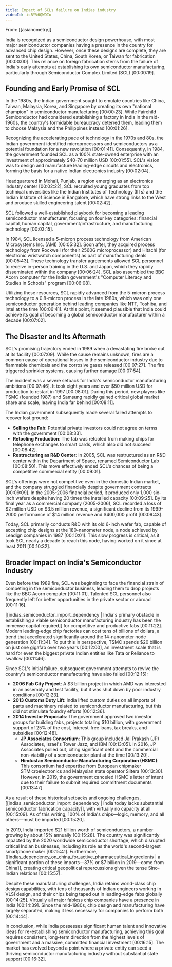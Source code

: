 ```yaml
---
title: Impact of SCLs failure on Indias industry
videoId: isBYV6QWDIo
---
```


From: [[asianometry]] <br/> 

India is recognized as a semiconductor design powerhouse, with most major semiconductor companies having a presence in the country for advanced chip design. However, once these designs are complete, they are sent to the United States, China, South Korea, or Taiwan for fabrication <a class="yt-timestamp" data-t="00:00:00">[00:00:00]</a>. This reliance on foreign fabrication stems from the failure of India's early attempts at establishing its own semiconductor manufacturing, particularly through Semiconductor Complex Limited (SCL) <a class="yt-timestamp" data-t="00:00:19">[00:00:19]</a>.

## Founding and Early Promise of SCL

In the 1980s, the Indian government sought to emulate countries like China, Taiwan, Malaysia, Korea, and Singapore by creating its own "national champion" in semiconductor manufacturing <a class="yt-timestamp" data-t="00:00:23">[00:00:23]</a>. While Fairchild Semiconductor had considered establishing a factory in India in the mid-1960s, the country's formidable bureaucracy deterred them, leading them to choose Malaysia and the Philippines instead <a class="yt-timestamp" data-t="00:01:26">[00:01:26]</a>.

Recognizing the accelerating pace of technology in the 1970s and 80s, the Indian government identified microprocessors and semiconductors as a potential foundation for a new revolution <a class="yt-timestamp" data-t="00:01:41">[00:01:41]</a>. Consequently, in 1984, the government founded SCL as a 100% state-owned enterprise with an investment of approximately $40-70 million USD <a class="yt-timestamp" data-t="00:01:55">[00:01:55]</a>. SCL's vision was to design and manufacture leading-edge circuits and electronics, forming the basis for a native Indian electronics industry <a class="yt-timestamp" data-t="00:02:04">[00:02:04]</a>.

Headquartered in Mohali, Punjab, a region emerging as an electronics industry center <a class="yt-timestamp" data-t="00:02:22">[00:02:22]</a>, SCL recruited young graduates from top technical universities like the Indian Institutes of Technology (IITs) and the Indian Institute of Science in Bangalore, which have strong links to the West and produce skilled engineering talent <a class="yt-timestamp" data-t="00:02:42">[00:02:42]</a>.

SCL followed a well-established playbook for becoming a leading semiconductor manufacturer, focusing on four key categories: financial capital, human capital, government/infrastructure, and manufacturing technology <a class="yt-timestamp" data-t="00:03:15">[00:03:15]</a>.

In 1984, SCL licensed a 5-micron process technology from American Microsystems Inc. (AMI) <a class="yt-timestamp" data-t="00:05:32">[00:05:32]</a>. Soon after, they acquired process technology from Rockwell (for their 2560G microprocessor) and Hitachi (for electronic wristwatch components) as part of manufacturing deals <a class="yt-timestamp" data-t="00:05:43">[00:05:43]</a>. These technology transfer agreements allowed SCL personnel to receive in-person training in the U.S. and Japan, which they rapidly disseminated within the company <a class="yt-timestamp" data-t="00:06:24">[00:06:24]</a>. SCL also assembled the BBC Acorn computer for the Indian government's "Computer Literacy and Studies in Schools" program <a class="yt-timestamp" data-t="00:06:08">[00:06:08]</a>.

Utilizing these resources, SCL rapidly advanced from the 5-micron process technology to a 0.8-micron process in the late 1980s, which was only one semiconductor generation behind leading companies like NTT, Toshiba, and Intel at the time <a class="yt-timestamp" data-t="00:06:41">[00:06:41]</a>. At this point, it seemed plausible that India could achieve its goal of becoming a global semiconductor manufacturer within a decade <a class="yt-timestamp" data-t="00:07:02">[00:07:02]</a>.

## The Disaster and Its Aftermath

SCL's promising trajectory ended in 1989 when a devastating fire broke out at its facility <a class="yt-timestamp" data-t="00:07:09">[00:07:09]</a>. While the cause remains unknown, fires are a common cause of operational losses in the semiconductor industry due to flammable chemicals and the corrosive gases released <a class="yt-timestamp" data-t="00:07:27">[00:07:27]</a>. The fire triggered sprinkler systems, causing further damage <a class="yt-timestamp" data-t="00:07:54">[00:07:54]</a>.

The incident was a severe setback for India's semiconductor manufacturing ambitions <a class="yt-timestamp" data-t="00:07:46">[00:07:46]</a>. It took eight years and over $50 million USD for production to restart in 1997 <a class="yt-timestamp" data-t="00:08:01">[00:08:01]</a>. During this period, new players like TSMC (founded 1987) and Samsung rapidly gained critical global market share and scale, leaving India far behind <a class="yt-timestamp" data-t="00:08:11">[00:08:11]</a>.

The Indian government subsequently made several failed attempts to recover lost ground:
*   **Selling the Fab**: Potential private investors could not agree on terms with the government <a class="yt-timestamp" data-t="00:08:33">[00:08:33]</a>.
*   **Retooling Production**: The fab was retooled from making chips for telephone exchanges to smart cards, which also did not succeed <a class="yt-timestamp" data-t="00:08:42">[00:08:42]</a>.
*   **Restructuring as R&D Center**: In 2005, SCL was restructured as an R&D center within the Department of Space, renamed Semiconductor Lab <a class="yt-timestamp" data-t="00:08:50">[00:08:50]</a>. This move effectively ended SCL's chances of being a competitive commercial entity <a class="yt-timestamp" data-t="00:09:01">[00:09:01]</a>.

SCL's offerings were not competitive even in the domestic Indian market, and the company struggled financially despite government contracts <a class="yt-timestamp" data-t="00:09:09">[00:09:09]</a>. In the 2005-2006 financial period, it produced only 1,000 six-inch wafers despite having 20 times the installed capacity <a class="yt-timestamp" data-t="00:09:25">[00:09:25]</a>. By its final year as a commercial company (2005-2006), SCL recorded a loss of $2 million USD on $3.5 million revenue, a significant decline from its 1999-2000 performance of $14 million revenue and $400,000 profit <a class="yt-timestamp" data-t="00:09:43">[00:09:43]</a>.

Today, SCL primarily conducts R&D with its old 6-inch wafer fab, capable of accepting chip designs at the 180-nanometer node, a node achieved by Leadign companies in 1987 <a class="yt-timestamp" data-t="00:10:01">[00:10:01]</a>. This slow progress is critical, as it took SCL nearly a decade to reach this node, having worked on it since at least 2011 <a class="yt-timestamp" data-t="00:10:32">[00:10:32]</a>.

## Broader Impact on India's Semiconductor Industry

Even before the 1989 fire, SCL was beginning to face the financial strain of competing in the semiconductor business, leading them to drop projects like the BBC Acorn computer <a class="yt-timestamp" data-t="00:11:01">[00:11:01]</a>. Talented SCL personnel also frequently left for better opportunities in the private sector or abroad <a class="yt-timestamp" data-t="00:11:16">[00:11:16]</a>.

[[indias_semiconductor_import_dependency | India's primary obstacle in establishing a viable semiconductor manufacturing industry has been the immense capital required]] for competitive and productive fabs <a class="yt-timestamp" data-t="00:11:22">[00:11:22]</a>. Modern leading-edge chip factories can cost tens of billions of dollars, a trend that accelerated significantly around the 14-nanometer node generation <a class="yt-timestamp" data-t="00:11:34">[00:11:34]</a>. To put this in perspective, TSMC spends $20 billion on just one gigafab over two years <a class="yt-timestamp" data-t="00:12:00">[00:12:00]</a>, an investment scale that is hard for even the biggest private Indian entities like Tata or Reliance to swallow <a class="yt-timestamp" data-t="00:11:46">[00:11:46]</a>.

Since SCL's initial failure, subsequent government attempts to revive the country's semiconductor manufacturing have also failed <a class="yt-timestamp" data-t="00:12:15">[00:12:15]</a>:
*   **2006 Fab City Project**: A $3 billion project in which AMD was interested in an assembly and test facility, but it was shut down by poor industry conditions <a class="yt-timestamp" data-t="00:12:23">[00:12:23]</a>.
*   **2013 Customs Duty Lift**: India lifted custom duties on all imports of parts and machinery related to semiconductor manufacturing, but this did not stimulate foundry efforts <a class="yt-timestamp" data-t="00:12:36">[00:12:36]</a>.
*   **2014 Investor Proposals**: The government approved two investor groups for building fabs, projects totaling $10 billion, with government support of 25% of the cost, interest-free loans, tax breaks, and subsidies <a class="yt-timestamp" data-t="00:12:48">[00:12:48]</a>.
    *   **JP Associates Consortium**: This group included Jai Prakash (JP) Associates, Israel's Tower Jazz, and IBM <a class="yt-timestamp" data-t="00:13:05">[00:13:05]</a>. In 2016, JP Associates pulled out, citing significant debt and the commercial non-viability of a semiconductor plant at the time <a class="yt-timestamp" data-t="00:13:20">[00:13:20]</a>.
    *   **Hindustan Semiconductor Manufacturing Corporation (HSMC)**: This consortium had expertise from European chipmaker STMicroelectronics and Malaysian state operator Siltera <a class="yt-timestamp" data-t="00:13:30">[00:13:30]</a>. However, in 2019, the government canceled HSMC's letter of intent due to their failure to submit required commitment documents <a class="yt-timestamp" data-t="00:13:47">[00:13:47]</a>.

As a result of these historical setbacks and ongoing challenges, [[indias_semiconductor_import_dependency | India today lacks substantial semiconductor fabrication capacity]], with virtually no capacity at all <a class="yt-timestamp" data-t="00:15:09">[00:15:09]</a>. As of this writing, 100% of India's chips—logic, memory, and all others—must be imported <a class="yt-timestamp" data-t="00:15:20">[00:15:20]</a>.

In 2019, India imported $21 billion worth of semiconductors, a number growing by about 15% annually <a class="yt-timestamp" data-t="00:15:28">[00:15:28]</a>. The country was significantly impacted by the 2020 worldwide semiconductor shortage, which disrupted critical Indian businesses, including its role as the world's second-largest smartphone maker <a class="yt-timestamp" data-t="00:15:41">[00:15:41]</a>. Furthermore, [[indias_dependency_on_china_for_active_pharmaceutical_ingredients | a significant portion of these imports—37% or $7 billion in 2019—come from China]], creating critical geopolitical repercussions given the tense Sino-Indian relations <a class="yt-timestamp" data-t="00:15:57">[00:15:57]</a>.

Despite these manufacturing challenges, India retains world-class chip design capabilities, with tens of thousands of Indian engineers working in VLSI design, and their chips being taped out in leading-edge fabs globally <a class="yt-timestamp" data-t="00:14:25">[00:14:25]</a>. Virtually all major fabless chip companies have a presence in India <a class="yt-timestamp" data-t="00:14:39">[00:14:39]</a>. Since the mid-1980s, chip design and manufacturing have largely separated, making it less necessary for companies to perform both <a class="yt-timestamp" data-t="00:14:44">[00:14:44]</a>.

In conclusion, while India possesses significant human talent and innovative ideas for re-establishing semiconductor manufacturing, achieving this goal requires consistent, long-term direction from the highest levels of government and a massive, committed financial investment <a class="yt-timestamp" data-t="00:16:15">[00:16:15]</a>. The market has evolved beyond a point where a private entity can seed a thriving semiconductor manufacturing industry without substantial state support <a class="yt-timestamp" data-t="00:16:32">[00:16:32]</a>.